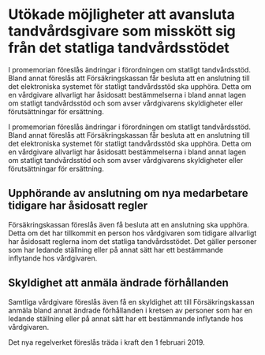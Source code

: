 # Utökade möjligheter att avansluta tandvårdsgivare som misskött sig från det statliga tandvårdsstödet

I promemorian föreslås ändringar i förordningen om statligt tandvårdsstöd. Bland annat föreslås att Försäkringskassan får besluta att en anslutning till det elektroniska systemet för statligt tandvårdsstöd ska upphöra. Detta om en vårdgivare allvarligt har åsidosatt bestämmelserna i bland annat lagen om statligt tandvårdsstöd och som avser vårdgivarens skyldigheter eller förutsättningar för ersättning.

I promemorian föreslås ändringar i förordningen om statligt tandvårdsstöd. Bland annat föreslås att Försäkringskassan får besluta att en anslutning till det elektroniska systemet för statligt tandvårdsstöd ska upphöra. Detta om en vårdgivare allvarligt har åsidosatt bestämmelserna i bland annat lagen om statligt tandvårdsstöd och som avser vårdgivarens skyldigheter eller förutsättningar för ersättning.

## Upphörande av anslutning om nya medarbetare tidigare har åsidosatt regler

Försäkringskassan föreslås även få besluta att en anslutning ska upphöra. Detta om det har tillkommit en person hos vårdgivaren som tidigare allvarligt har åsidosatt reglerna inom det statliga tandvårdsstödet. Det gäller personer som har ledande ställning eller på annat sätt har ett bestämmande inflytande hos vårdgivaren.

## Skyldighet att anmäla ändrade förhållanden

Samtliga vårdgivare föreslås även få en skyldighet att till Försäkringskassan anmäla bland annat ändrade förhållanden i kretsen av personer som har en ledande ställning eller på annat sätt har ett bestämmande inflytande hos vårdgivaren.

Det nya regelverket föreslås träda i kraft den 1 februari 2019.
